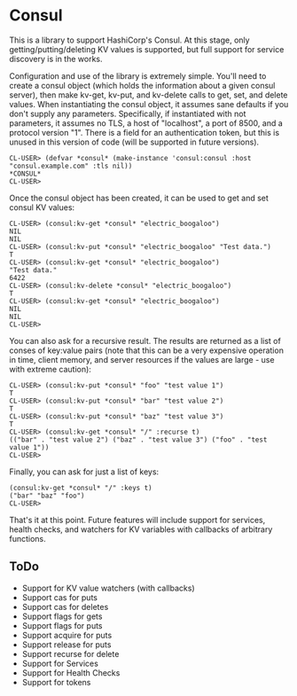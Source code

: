 # Consul

This is a library to support HashiCorp's Consul.  At this stage, only
getting/putting/deleting KV values is supported, but full support for
service discovery is in the works.

Configuration and use of the library is extremely simple.  You'll need
to create a consul object (which holds the information about a given
consul server), then make kv-get, kv-put, and kv-delete calls to get,
set, and delete values.  When instantiating the consul object, it
assumes sane defaults if you don't supply any parameters.
Specifically, if instantiated with not parameters, it assumes no TLS,
a host of "localhost", a port of 8500, and a protocol version "1".
There is a field for an authentication token, but this is unused in
this version of code (will be supported in future versions).

```
CL-USER> (defvar *consul* (make-instance 'consul:consul :host "consul.example.com" :tls nil))
*CONSUL*
CL-USER>
```

Once the consul object has been created, it can be used to get and set
consul KV values:

```
CL-USER> (consul:kv-get *consul* "electric_boogaloo")
NIL
NIL
CL-USER> (consul:kv-put *consul* "electric_boogaloo" "Test data.")
T
CL-USER> (consul:kv-get *consul* "electric_boogaloo")
"Test data."
6422
CL-USER> (consul:kv-delete *consul* "electric_boogaloo")
T
CL-USER> (consul:kv-get *consul* "electric_boogaloo")
NIL
NIL
CL-USER> 
```

You can also ask for a recursive result. The results are returned as a
list of conses of key:value pairs (note that this can be a very
expensive operation in time, client memory, and server resources if
the values are large - use with extreme caution):

```
CL-USER> (consul:kv-put *consul* "foo" "test value 1")
T
CL-USER> (consul:kv-put *consul* "bar" "test value 2")
T
CL-USER> (consul:kv-put *consul* "baz" "test value 3")
T
CL-USER> (consul:kv-get *consul* "/" :recurse t)
(("bar" . "test value 2") ("baz" . "test value 3") ("foo" . "test value 1"))
CL-USER> 
```

Finally, you can ask for just a list of keys:

```
(consul:kv-get *consul* "/" :keys t)
("bar" "baz" "foo")
CL-USER> 
```

That's it at this point. Future features will include support for
services, health checks, and watchers for KV variables with callbacks
of arbitrary functions.

## ToDo

* Support for KV value watchers (with callbacks)
* Support cas for puts
* Support cas for deletes
* Support flags for gets
* Support flags for puts
* Support acquire for puts
* Support release for puts
* Support recurse for delete
* Support for Services
* Support for Health Checks
* Support for tokens
